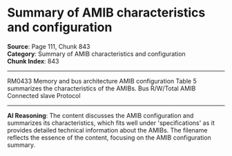 # Summary of AMIB characteristics and configuration

**Source**: Page 111, Chunk 843  
**Category**: Summary of AMIB characteristics and configuration  
**Chunk Index**: 843

---

RM0433 Memory and bus architecture
AMIB configuration
Table 5 summarizes the characteristics of the AMIBs.
Bus R/W/Total
AMIB Connected slave Protocol

---

**AI Reasoning**: The content discusses the AMIB configuration and summarizes its characteristics, which fits well under 'specifications' as it provides detailed technical information about the AMIBs. The filename reflects the essence of the content, focusing on the AMIB configuration summary.
